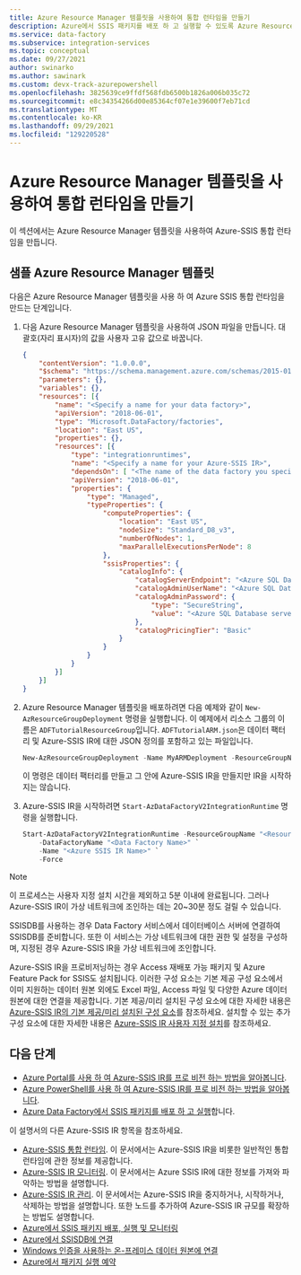 ```yaml
---
title: Azure Resource Manager 템플릿을 사용하여 통합 런타임을 만들기
description: Azure에서 SSIS 패키지를 배포 하 고 실행할 수 있도록 Azure Resource Manager 템플릿을 사용 하 여 Azure Data Factory에서 Azure SSIS 통합 런타임을 만드는 방법에 대해 알아봅니다.
ms.service: data-factory
ms.subservice: integration-services
ms.topic: conceptual
ms.date: 09/27/2021
author: swinarko
ms.author: sawinark
ms.custom: devx-track-azurepowershell
ms.openlocfilehash: 3825639ce9ffdf568fdb6500b1826a006b035c72
ms.sourcegitcommit: e8c34354266d00e85364cf07e1e39600f7eb71cd
ms.translationtype: MT
ms.contentlocale: ko-KR
ms.lasthandoff: 09/29/2021
ms.locfileid: "129220528"
---
```

# <a name="use-an-azure-resource-manager-template-to-create-an-integration-runtime"></a>Azure Resource Manager 템플릿을 사용하여 통합 런타임을 만들기

이 섹션에서는 Azure Resource Manager 템플릿을 사용하여 Azure-SSIS 통합 런타임을 만듭니다. 

## <a name="sample-azure-resource-manager-template"></a>샘플 Azure Resource Manager 템플릿

다음은 Azure Resource Manager 템플릿을 사용 하 여 Azure SSIS 통합 런타임을 만드는 단계입니다.

1. 다음 Azure Resource Manager 템플릿을 사용하여 JSON 파일을 만듭니다. 대괄호(자리 표시자)의 값을 사용자 고유 값으로 바꿉니다.

    ```json
    {
        "contentVersion": "1.0.0.0",
        "$schema": "https://schema.management.azure.com/schemas/2015-01-01/deploymentTemplate.json#",
        "parameters": {},
        "variables": {},
        "resources": [{
            "name": "<Specify a name for your data factory>",
            "apiVersion": "2018-06-01",
            "type": "Microsoft.DataFactory/factories",
            "location": "East US",
            "properties": {},
            "resources": [{
                "type": "integrationruntimes",
                "name": "<Specify a name for your Azure-SSIS IR>",
                "dependsOn": [ "<The name of the data factory you specified at the beginning>" ],
                "apiVersion": "2018-06-01",
                "properties": {
                    "type": "Managed",
                    "typeProperties": {
                        "computeProperties": {
                            "location": "East US",
                            "nodeSize": "Standard_D8_v3",
                            "numberOfNodes": 1,
                            "maxParallelExecutionsPerNode": 8
                        },
                        "ssisProperties": {
                            "catalogInfo": {
                                "catalogServerEndpoint": "<Azure SQL Database server name>.database.windows.net",
                                "catalogAdminUserName": "<Azure SQL Database server admin username>",
                                "catalogAdminPassword": {
                                    "type": "SecureString",
                                    "value": "<Azure SQL Database server admin password>"
                                },
                                "catalogPricingTier": "Basic"
                            }
                        }
                    }
                }
            }]
        }]
    }
    ```

2. Azure Resource Manager 템플릿을 배포하려면 다음 예제와 같이 `New-AzResourceGroupDeployment` 명령을 실행합니다. 이 예제에서 리소스 그룹의 이름은 `ADFTutorialResourceGroup`입니다. `ADFTutorialARM.json`은 데이터 팩터리 및 Azure-SSIS IR에 대한 JSON 정의를 포함하고 있는 파일입니다.

    ```powershell
    New-AzResourceGroupDeployment -Name MyARMDeployment -ResourceGroupName ADFTutorialResourceGroup -TemplateFile ADFTutorialARM.json
    ```

    이 명령은 데이터 팩터리를 만들고 그 안에 Azure-SSIS IR을 만들지만 IR을 시작하지는 않습니다.

3. Azure-SSIS IR을 시작하려면 `Start-AzDataFactoryV2IntegrationRuntime` 명령을 실행합니다.

    ```powershell
    Start-AzDataFactoryV2IntegrationRuntime -ResourceGroupName "<Resource Group Name>" `
        -DataFactoryName "<Data Factory Name>" `
        -Name "<Azure SSIS IR Name>" `
        -Force
    ```

> [!NOTE]
> 이 프로세스는 사용자 지정 설치 시간을 제외하고 5분 이내에 완료됩니다. 그러나 Azure-SSIS IR이 가상 네트워크에 조인하는 데는 20~30분 정도 걸릴 수 있습니다.
>
> SSISDB를 사용하는 경우 Data Factory 서비스에서 데이터베이스 서버에 연결하여 SSISDB를 준비합니다. 또한 이 서비스는 가상 네트워크에 대한 권한 및 설정을 구성하며, 지정된 경우 Azure-SSIS IR을 가상 네트워크에 조인합니다.
> 
> Azure-SSIS IR을 프로비저닝하는 경우 Access 재배포 가능 패키지 및 Azure Feature Pack for SSIS도 설치됩니다. 이러한 구성 요소는 기본 제공 구성 요소에서 이미 지원하는 데이터 원본 외에도 Excel 파일, Access 파일 및 다양한 Azure 데이터 원본에 대한 연결을 제공합니다. 기본 제공/미리 설치된 구성 요소에 대한 자세한 내용은 [Azure-SSIS IR의 기본 제공/미리 설치된 구성 요소](./built-in-preinstalled-components-ssis-integration-runtime.md)를 참조하세요. 설치할 수 있는 추가 구성 요소에 대한 자세한 내용은 [Azure-SSIS IR 사용자 지정 설치](./how-to-configure-azure-ssis-ir-custom-setup.md)를 참조하세요.

## <a name="next-steps"></a>다음 단계

- [Azure Portal를 사용 하 여 Azure-SSIS IR를 프로 비전 하는 방법을 알아봅니다](create-azure-ssis-integration-runtime-portal.md).
- [Azure PowerShell를 사용 하 여 Azure-SSIS IR를 프로 비전 하는 방법을 알아봅니다](create-azure-ssis-integration-runtime-powershell.md).
- [Azure Data Factory에서 SSIS 패키지를 배포 하 고 실행](create-azure-ssis-integration-runtime-deploy-packages.md)합니다.

이 설명서의 다른 Azure-SSIS IR 항목을 참조하세요.

- [Azure-SSIS 통합 런타임](concepts-integration-runtime.md#azure-ssis-integration-runtime). 이 문서에서는 Azure-SSIS IR을 비롯한 일반적인 통합 런타임에 관한 정보를 제공합니다.
- [Azure-SSIS IR 모니터링](monitor-integration-runtime.md#azure-ssis-integration-runtime). 이 문서에서는 Azure SSIS IR에 대한 정보를 가져와 파악하는 방법을 설명합니다.
- [Azure-SSIS IR 관리](manage-azure-ssis-integration-runtime.md). 이 문서에서는 Azure-SSIS IR을 중지하거나, 시작하거나, 삭제하는 방법을 설명합니다. 또한 노드를 추가하여 Azure-SSIS IR 규모를 확장하는 방법도 설명합니다.
- [Azure에서 SSIS 패키지 배포, 실행 및 모니터링](/sql/integration-services/lift-shift/ssis-azure-deploy-run-monitor-tutorial)   
- [Azure에서 SSISDB에 연결](/sql/integration-services/lift-shift/ssis-azure-connect-to-catalog-database)
- [Windows 인증을 사용하는 온-프레미스 데이터 원본에 연결](/sql/integration-services/lift-shift/ssis-azure-connect-with-windows-auth) 
- [Azure에서 패키지 실행 예약](/sql/integration-services/lift-shift/ssis-azure-schedule-packages)

